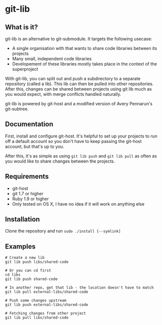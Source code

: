 git-lib
=======

What is it?
-----------

git-lib is an alternative to git-submodule. It targets the following usecase:

* A single organisation with that wants to share code libraries between its projects
* Many small, independent code libraries
* Developement of these libraries mostly takes place in the context of the superproject

With git-lib, you can split out and push a subdirectory to a separate repository (called a lib). This lib can then be pulled into other repositories. After this, changes can be shared between projects using git lib much as you would expect, with merge conflicts handled naturally.

git-lib is powered by git-host and a modified version of Avery Pennarun's git-subtree.

Documentation
-------------

First, install and configure git-host. It's helpful to set up your projects to run off a default account so you don't have to keep passing the git-host account, but that's up to you.

After this, it's as simple as using `git lib push` and `git lib pull` as often as you would like to share changes between the projects.

Requirements
------------

* git-host
* git 1.7 or higher
* Ruby 1.9 or higher
* Only tested on OS X, I have no idea if it will work on anything else

Installation
------------

Clone the repository and run `sudo ./install [--symlink]`

Examples
--------

	# Create a new lib
	git lib push libs/shared-code

	# Or you can cd first
	cd libs
	git lib push shared-code

	# In another repo, get that lib - the location doesn't have to match
	git lib pull external-libs/shared-code

	# Push some changes upstream
	git lib push external-libs/shared-code

	# Fetching changes from other project
	git lib pull libs/shared-code